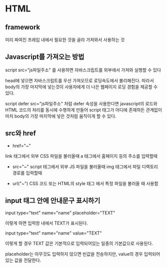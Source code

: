 # HTML


## framework

미리 짜여진 프레임 내에서 필요한 것을 골라 가져와서 사용하는 것

## Javascript를 가져오는 방법

script src="js파일주소" 를 사용하면 자바스크립트를 외부에서 가져와 실행할 수 있다

head에 넣으면 자바스크립트를 우선 가져오므로 로딩속도에서 불리해진다. 따라서 body의 가장 마지막에 넣는것이 사용자에게 더 나은 웹페이지 로딩 경험을 제공할 수 있다.

script defer src="js파일주소" 처럼 defer 속성을 사용한다면 javascript의 로드와 HTML 코드의 처리를 동시에 수행하게 만들어 script 태그가 어디에 존재하든 관계없이
마치 body의 가장 마지막에 넣은 것처럼 움직이게 할 수 있다.

## src와 href

- href="~"

link 태그에서 외부 CSS 파일을 불러올때
a 태그에서 홈페이지 등의 주소를 입력할때

- src="~"
script 태그에서 외부 JS 파일을 불러올때
img 태그에서 파일 디렉토리 경로를 입력할때

- url("~")
CSS 코드 또는 HTML의 style 태그 에서 특정 파일을 불러올 때 사용함


## input 태그 안에 안내문구 표시하기


input type="text" name="name" placeholder="TEXT"

이렇게 하면 입력창 내에서 TEXT가 표시된다.

input type="text" name="name" value="TEXT"

이렇게 할 경우 TEXT 값은 기본적으로 입력되어있는 일종의 기본값으로 사용된다.

placeholder는 아무것도 입력하지 않으면 빈값을 전송하지만, value의 경우 입력되어 있는 값을 전달한다.